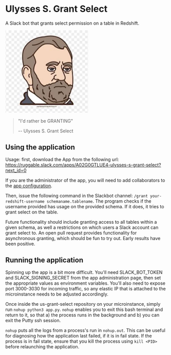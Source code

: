 # Ulysses S. Grant Select
A Slack bot that grants select permission on a table in Redshift.

<img src="images\grant.jpg" alt="grant" style="zoom:50%;" />

> "I'd rather be GRANTING" 
>
> -- Ulysses S. Grant Select



## Using the application

Usage: first, download the App from the following url: https://ruggable.slack.com/apps/A02G0GTLUE4-ulysses-s-grant-select?next_id=0

If you are the administrator of the app, you will need to add collaborators to the [app configuration](https://api.slack.com/apps/A02G0GTLUE4/general?).

Then, issue the following command in the Slackbot channel: `/grant your-redshift-username schemaname.tablename`. The program checks if the username provided has usage on the provided schema. If it does, it tries to grant select on the table.

Future functionality should include granting access to all tables within a given schema, as well a restrictions on which users a Slack account can grant select to. An open pull request provides functionality for asynchronous granting, which should be fun to try out. Early results have been positive.

## Running the application

Spinning up the app is a bit more difficult. You'll need SLACK_BOT_TOKEN and SLACK_SIGNING_SECRET from the app administration page, then set the appropriate values as environment variables. You'll also need to expose port 3000-3030 for incoming traffic, so any elastic IP that is attached to the microinstance needs to be adjusted accordingly. 

Once inside the us-grant-select repository on your microinstance, simply run `nohup python3 app.py`. `nohup` enables you to exit this bash terminal and return to it, so that a) the process runs in the background and b) you can exit the Putty ssh session. 

`nohup` puts all the logs from a process's run in `nohup.out`. This can be useful for diagnosing how the application last failed, if it is in fail state. If the process is in fail state, ensure that you kill the process using `kill <PID>` before relaunching the application.
